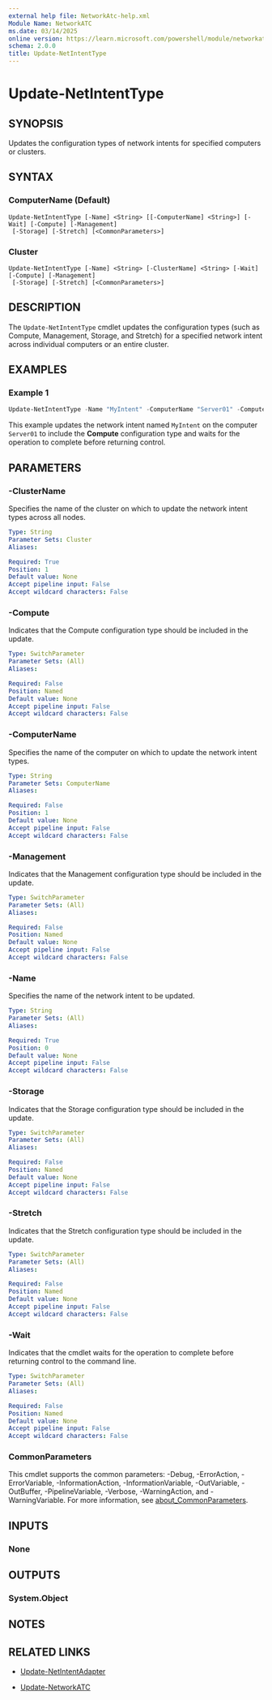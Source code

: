 ```yaml
---
external help file: NetworkAtc-help.xml
Module Name: NetworkATC
ms.date: 03/14/2025
online version: https://learn.microsoft.com/powershell/module/networkatc/update-netintenttype?view=windowsserver2025-ps&wt.mc_id=ps-gethelp
schema: 2.0.0
title: Update-NetIntentType
---
```


# Update-NetIntentType

## SYNOPSIS
Updates the configuration types of network intents for specified computers or clusters.

## SYNTAX

### ComputerName (Default)

```
Update-NetIntentType [-Name] <String> [[-ComputerName] <String>] [-Wait] [-Compute] [-Management]
 [-Storage] [-Stretch] [<CommonParameters>]
```

### Cluster

```
Update-NetIntentType [-Name] <String> [-ClusterName] <String> [-Wait] [-Compute] [-Management]
 [-Storage] [-Stretch] [<CommonParameters>]
```

## DESCRIPTION

The `Update-NetIntentType` cmdlet updates the configuration types (such as
Compute, Management, Storage, and Stretch) for a specified network intent across
individual computers or an entire cluster.

## EXAMPLES

### Example 1

```powershell
Update-NetIntentType -Name "MyIntent" -ComputerName "Server01" -Compute -Wait
```

This example updates the network intent named `MyIntent` on the computer
`Server01` to include the **Compute** configuration type and waits for the operation
to complete before returning control.

## PARAMETERS

### -ClusterName

Specifies the name of the cluster on which to update the network intent types across all nodes.

```yaml
Type: String
Parameter Sets: Cluster
Aliases:

Required: True
Position: 1
Default value: None
Accept pipeline input: False
Accept wildcard characters: False
```

### -Compute

Indicates that the Compute configuration type should be included in the update.

```yaml
Type: SwitchParameter
Parameter Sets: (All)
Aliases:

Required: False
Position: Named
Default value: None
Accept pipeline input: False
Accept wildcard characters: False
```

### -ComputerName

Specifies the name of the computer on which to update the network intent types.

```yaml
Type: String
Parameter Sets: ComputerName
Aliases:

Required: False
Position: 1
Default value: None
Accept pipeline input: False
Accept wildcard characters: False
```

### -Management

Indicates that the Management configuration type should be included in the update.

```yaml
Type: SwitchParameter
Parameter Sets: (All)
Aliases:

Required: False
Position: Named
Default value: None
Accept pipeline input: False
Accept wildcard characters: False
```

### -Name

Specifies the name of the network intent to be updated.

```yaml
Type: String
Parameter Sets: (All)
Aliases:

Required: True
Position: 0
Default value: None
Accept pipeline input: False
Accept wildcard characters: False
```

### -Storage

Indicates that the Storage configuration type should be included in the update.

```yaml
Type: SwitchParameter
Parameter Sets: (All)
Aliases:

Required: False
Position: Named
Default value: None
Accept pipeline input: False
Accept wildcard characters: False
```

### -Stretch

Indicates that the Stretch configuration type should be included in the update.

```yaml
Type: SwitchParameter
Parameter Sets: (All)
Aliases:

Required: False
Position: Named
Default value: None
Accept pipeline input: False
Accept wildcard characters: False
```

### -Wait

Indicates that the cmdlet waits for the operation to complete before returning
control to the command line.

```yaml
Type: SwitchParameter
Parameter Sets: (All)
Aliases:

Required: False
Position: Named
Default value: None
Accept pipeline input: False
Accept wildcard characters: False
```

### CommonParameters

This cmdlet supports the common parameters: -Debug, -ErrorAction,
-ErrorVariable, -InformationAction, -InformationVariable, -OutVariable,
-OutBuffer, -PipelineVariable, -Verbose, -WarningAction, and -WarningVariable.
For more information, see
[about_CommonParameters](/powershell/module/microsoft.powershell.core/about/about_commonparameters).

## INPUTS

### None

## OUTPUTS

### System.Object

## NOTES

## RELATED LINKS

- [Update-NetIntentAdapter](Update-NetIntentAdapter.md)

- [Update-NetworkATC](Update-NetworkATC.md)
